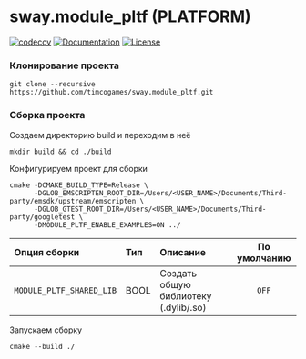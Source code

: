 # sway.module_pltf (PLATFORM)

[![codecov][codecov-svg]][codecov-url] [![Documentation][codedocs-svg]][codedocs-url] [![License][license-svg]][license-url]

### Клонирование проекта

```console
git clone --recursive https://github.com/timcogames/sway.module_pltf.git
```

### Сборка проекта

Создаем директорию build и переходим в неё

```console
mkdir build && cd ./build
```

Конфигурируем проект для сборки

```console
cmake -DCMAKE_BUILD_TYPE=Release \
      -DGLOB_EMSCRIPTEN_ROOT_DIR=/Users/<USER_NAME>/Documents/Third-party/emsdk/upstream/emscripten \
      -DGLOB_GTEST_ROOT_DIR=/Users/<USER_NAME>/Documents/Third-party/googletest \
      -DMODULE_PLTF_ENABLE_EXAMPLES=ON ../
```

Опция сборки | Тип | Описание | По умолчанию
:---|:---|:---|:---:
`MODULE_PLTF_SHARED_LIB` | BOOL | Создать общую библиотеку (.dylib/.so) | `OFF`

Запускаем сборку

```console
cmake --build ./
```

[codecov-svg]: https://codecov.io/gh/timcogames/sway.module_pltf/branch/master/graph/badge.svg
[codecov-url]: https://codecov.io/gh/timcogames/sway.module_pltf
[codedocs-svg]: https://codedocs.xyz/timcogames/sway.module_pltf.svg
[codedocs-url]: https://codedocs.xyz/timcogames/sway.module_pltf/
[license-svg]: https://img.shields.io/github/license/mashape/apistatus.svg
[license-url]: LICENSE
